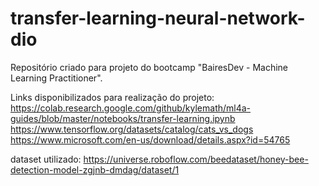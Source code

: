 # transfer-learning-neural-network-dio

Repositório criado para projeto do bootcamp "BairesDev -  Machine Learning Practitioner".

Links disponibilizados para realização do projeto:
https://colab.research.google.com/github/kylemath/ml4a-guides/blob/master/notebooks/transfer-learning.ipynb
https://www.tensorflow.org/datasets/catalog/cats_vs_dogs
https://www.microsoft.com/en-us/download/details.aspx?id=54765


dataset utilizado: https://universe.roboflow.com/beedataset/honey-bee-detection-model-zgjnb-dmdag/dataset/1

